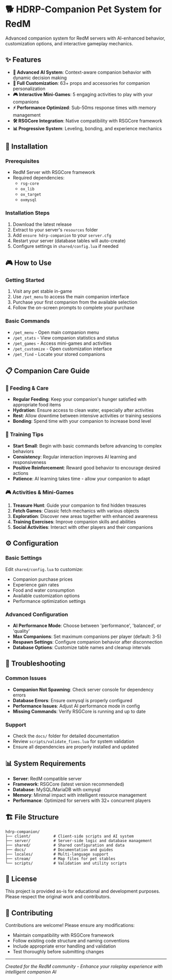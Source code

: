 # 🐕 HDRP-Companion Pet System for RedM

Advanced companion system for RedM servers with AI-enhanced behavior, customization options, and interactive gameplay mechanics.

## ✨ Features

- **🤖 Advanced AI System**: Context-aware companion behavior with dynamic decision making
- **🎨 Full Customization**: 63+ props and accessories for companion personalization
- **🎮 Interactive Mini-Games**: 5 engaging activities to play with your companions
- **⚡ Performance Optimized**: Sub-50ms response times with memory management
- **🛠️ RSGCore Integration**: Native compatibility with RSGCore framework
- **📊 Progressive System**: Leveling, bonding, and experience mechanics

## 🚀 Installation

### Prerequisites
- RedM Server with RSGCore framework
- Required dependencies:
  - `rsg-core`
  - `ox_lib`
  - `ox_target`
  - `oxmysql`

### Installation Steps
1. Download the latest release
2. Extract to your server's `resources` folder
3. Add `ensure hdrp-companion` to your `server.cfg`
4. Restart your server (database tables will auto-create)
5. Configure settings in `shared/config.lua` if needed

## 🎮 How to Use

### Getting Started
1. Visit any pet stable in-game
2. Use `/pet_menu` to access the main companion interface
3. Purchase your first companion from the available selection
4. Follow the on-screen prompts to complete your purchase

### Basic Commands
- `/pet_menu` - Open main companion menu
- `/pet_stats` - View companion statistics and status
- `/pet_games` - Access mini-games and activities
- `/pet_customize` - Open customization interface
- `/pet_find` - Locate your stored companions

## 📋 Companion Care Guide

### 🍖 Feeding & Care
- **Regular Feeding**: Keep your companion's hunger satisfied with appropriate food items
- **Hydration**: Ensure access to clean water, especially after activities
- **Rest**: Allow downtime between intensive activities or training sessions
- **Bonding**: Spend time with your companion to increase bond level

### 🎯 Training Tips
- **Start Small**: Begin with basic commands before advancing to complex behaviors
- **Consistency**: Regular interaction improves AI learning and responsiveness
- **Positive Reinforcement**: Reward good behavior to encourage desired actions
- **Patience**: AI learning takes time - allow your companion to adapt

### 🎮 Activities & Mini-Games
1. **Treasure Hunt**: Guide your companion to find hidden treasures
2. **Fetch Games**: Classic fetch mechanics with various objects
3. **Exploration**: Discover new areas together with enhanced awareness
4. **Training Exercises**: Improve companion skills and abilities
5. **Social Activities**: Interact with other players and their companions

## ⚙️ Configuration

### Basic Settings
Edit `shared/config.lua` to customize:
- Companion purchase prices
- Experience gain rates
- Food and water consumption
- Available customization options
- Performance optimization settings

### Advanced Configuration
- **AI Performance Mode**: Choose between 'performance', 'balanced', or 'quality'
- **Max Companions**: Set maximum companions per player (default: 3-5)
- **Respawn Settings**: Configure companion behavior after disconnection
- **Database Options**: Customize table names and cleanup intervals

## 🔧 Troubleshooting

### Common Issues
- **Companion Not Spawning**: Check server console for dependency errors
- **Database Errors**: Ensure oxmysql is properly configured
- **Performance Issues**: Adjust AI performance mode in config
- **Missing Commands**: Verify RSGCore is running and up to date

### Support
- Check the `docs/` folder for detailed documentation
- Review `scripts/validate_fixes.lua` for system validation
- Ensure all dependencies are properly installed and updated

## 📊 System Requirements

- **Server**: RedM compatible server
- **Framework**: RSGCore (latest version recommended)
- **Database**: MySQL/MariaDB with oxmysql
- **Memory**: Minimal impact with intelligent resource management
- **Performance**: Optimized for servers with 32+ concurrent players

## 🏗️ File Structure

```
hdrp-companion/
├── client/          # Client-side scripts and AI system
├── server/          # Server-side logic and database management
├── shared/          # Shared configuration and data
├── docs/            # Documentation and guides
├── locales/         # Multi-language support
├── stream/          # Map files for pet stables
└── scripts/         # Validation and utility scripts
```

## 📝 License

This project is provided as-is for educational and development purposes. Please respect the original work and contributors.

## 🤝 Contributing

Contributions are welcome! Please ensure any modifications:
- Maintain compatibility with RSGCore framework
- Follow existing code structure and naming conventions
- Include appropriate error handling and validation
- Test thoroughly before submitting changes

---

*Created for the RedM community - Enhance your roleplay experience with intelligent companion AI*